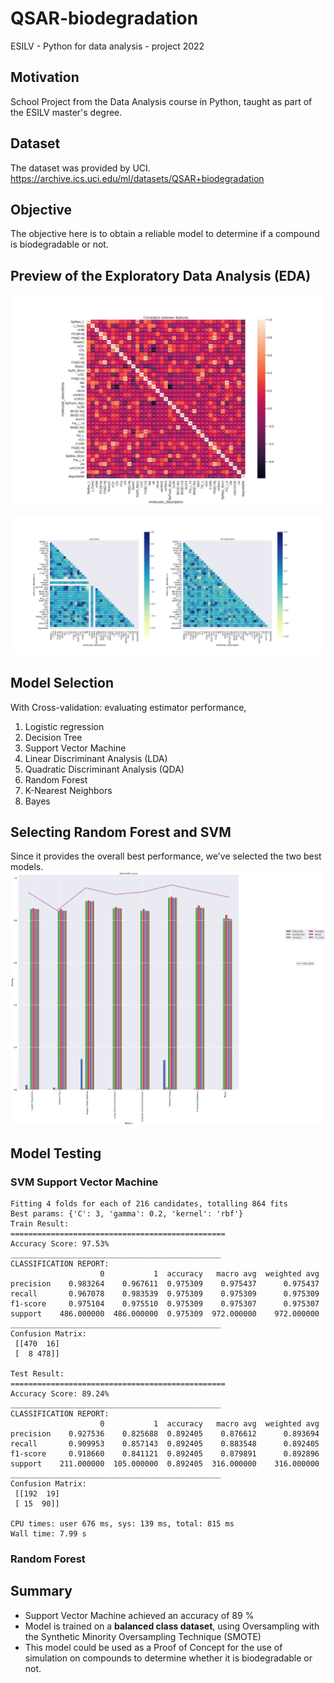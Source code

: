 # QSAR-biodegradation
ESILV - Python for data analysis - project 2022

## Motivation
School Project from the Data Analysis course in Python, taught as part of the ESILV master's degree.

## Dataset
The dataset was provided by UCI.
https://archive.ics.uci.edu/ml/datasets/QSAR+biodegradation

## Objective

The objective here is to obtain a reliable model to determine if a compound is biodegradable or not.

## Preview of the Exploratory Data Analysis (EDA)

![Correlation Matrix](https://github.com/NaderNarcisse/QSAR-biodegradation/blob/main/Pictures/Correlation_between_features.png "Correlation Matrix")


![Correlation Matrix for each class](https://github.com/NaderNarcisse/QSAR-biodegradation/blob/main/Pictures/Correlation_seperate_class.png "Correlation Matrix for each class")



## Model Selection
With Cross-validation: evaluating estimator performance,
1. Logistic regression
2. Decision Tree
3. Support Vector Machine
4. Linear Discriminant Analysis (LDA)
5. Quadratic Discriminant Analysis (QDA)
6. Random Forest
7. K-Nearest Neighbors
8. Bayes

## Selecting Random Forest and SVM
Since it provides the overall best performance, we've selected the two best models.
![Model Selection](https://github.com/NaderNarcisse/QSAR-biodegradation/blob/main/Pictures/Model_Performances.png "Model Selection")

## Model Testing

### SVM Support Vector Machine
```
Fitting 4 folds for each of 216 candidates, totalling 864 fits
Best params: {'C': 3, 'gamma': 0.2, 'kernel': 'rbf'}
Train Result:
================================================
Accuracy Score: 97.53%
_______________________________________________
CLASSIFICATION REPORT:
                    0           1  accuracy   macro avg  weighted avg
precision    0.983264    0.967611  0.975309    0.975437      0.975437
recall       0.967078    0.983539  0.975309    0.975309      0.975309
f1-score     0.975104    0.975510  0.975309    0.975307      0.975307
support    486.000000  486.000000  0.975309  972.000000    972.000000
_______________________________________________
Confusion Matrix: 
 [[470  16]
 [  8 478]]

Test Result:
================================================
Accuracy Score: 89.24%
_______________________________________________
CLASSIFICATION REPORT:
                    0           1  accuracy   macro avg  weighted avg
precision    0.927536    0.825688  0.892405    0.876612      0.893694
recall       0.909953    0.857143  0.892405    0.883548      0.892405
f1-score     0.918660    0.841121  0.892405    0.879891      0.892896
support    211.000000  105.000000  0.892405  316.000000    316.000000
_______________________________________________
Confusion Matrix: 
 [[192  19]
 [ 15  90]]

CPU times: user 676 ms, sys: 139 ms, total: 815 ms
Wall time: 7.99 s
```

### Random Forest



## Summary

+ Support Vector Machine achieved an accuracy of 89 %
+ Model is trained on a **balanced class dataset**, using Oversampling with the Synthetic Minority Oversampling Technique (SMOTE)
+ This model could be used as a Proof of Concept for the use of simulation on compounds to determine whether it is biodegradable or not.
